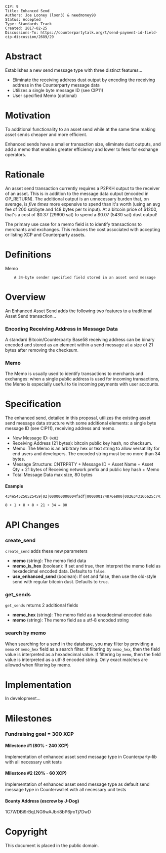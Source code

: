    CIP: 9
    Title: Enhanced Send
    Authors: Joe Looney (loon3) & needmoney90
    Status: Accepted
    Type: Standards Track
    Created: 2017-02-25
    Discussions-To: https://counterpartytalk.org/t/send-payment-id-field-cip-discussion/2689/29


# Abstract

Establishes a new send message type with three distinct features...  

* Eliminate the receiving address dust output by encoding the receiving address in the Counterparty message data
* Utilizes a single byte message ID (see CIP11)
* User specified Memo (optional)


# Motivation

To additional functionality to an asset send while at the same time making asset sends cheaper and more efficient.

Enhanced sends have a smaller transaction size, eliminate dust outputs, and add a memo that enables greater efficiency and lower tx fees for exchange operators.


# Rationale

An asset send transaction currently requires a P2PKH output to the receiver of an asset.  This is in addition to the message data output (encoded in OP_RETURN).  The additional output is an unnecessary burden that, on average, is *five times* more expensive to spend than it's worth (using an avg fee of 200 sat/byte and 148 bytes per tx input).  At a bitcoin price of $1200, that's a cost of $0.37 (29600 sat) to spend a $0.07 (5430 sat) dust output!

The primary use case for a memo field is to identify transactions to merchants and exchanges.  This reduces the cost associated with accepting or listing XCP and Counterparty assets.


# Definitions

Memo

        A 34-byte sender specified field stored in an asset send message
        

# Overview

An Enhanced Asset Send adds the following two features to a traditional Asset Send transaction...


### Encoding Receiving Address in Message Data

A standard Bitcoin/Counterparty Base58 receiving address can be binary encoded and stored as an element within a send message at a size of 21 bytes after removing the checksum. 


### Memo 

The Memo is usually used to identify transactions to merchants and exchanges: when a single public address is used for incoming transactions, the Memo is especially useful to tie incoming payments with user accounts. 


# Specification

The enhanced send, detailed in this proposal, utilizes the existing asset send message data structure with some additional elements: a single byte message ID (see CIP11), receiving address and memo.  

*   New Message ID: ````0x02````
*   Receiving Address (21 bytes): bitcoin public key hash, no checksum. 
*   Memo: The Memo is an arbitrary hex or text string to allow versatility for end users and developers.  The encoded string must be no more than 34 bytes.
*   Message Structure: CNTRPRTY + Message ID + Asset Name + Asset Qty + 21 bytes of Receiving network prefix and public key hash + Memo
*   Total Message Data max size, 80 bytes


#### Example
```
434e545250525459|02|000000000004fadf|000000174876e800|0026343166625c7475f01e48b5ede8c0252e051a8b|ffffffffffffffffffffffffffffffffffffffffffffffffffffffffffffffffffff

8 + 1 + 8 + 8 + 21 + 34 = 80
```


# API Changes

### create_send

`create_send` adds these new parameters

* **memo** (string): The memo field data
* **memo_is_hex** (boolean): If set and true, then interpret the memo field as hexadecimal encoded data.  Defaults to `false`.
* **use_enhanced_send** (boolean): If set and false, then use the old-style send with regular bitcoin dust.  Defaults to `true`.

### get_sends

`get_sends` returns 2 additional fields

* **memo_hex** (string): The memo field as a hexadecimal encoded data
* **memo** (string): The memo field as a utf-8 encoded string

### search by memo

When searching for a send in the database, you may filter by providing a `memo` or `memo_hex` field as a search filter.  If filtering by `memo_hex`, then the field value is interpreted as a hexadecimal value.  If filtering by `memo`, then the field value is interpreted as a utf-8 encoded string.  Only exact matches are allowed when filtering by memo.


# Implementation

In development...

# Milestones

### Fundraising goal = 300 XCP

#### Milestone #1 (80% - 240 XCP) 
Implementation of enhanced asset send message type in Counterparty-lib with all necessary unit tests

#### Milestone #2 (20% - 60 XCP) 
Implementation of enhanced asset send message type as default send message type in Counterwallet with all necessary unit tests

#### Bounty Address (escrow by J-Dog)
1C7WDBi9rBqLNG6wAJbri8bP6jroTj7DwD


# Copyright

This document is placed in the public domain.
